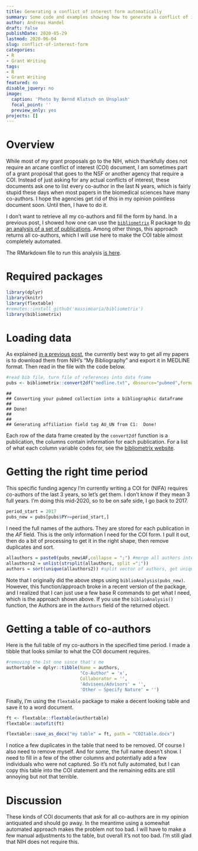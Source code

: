 ```yaml
---
title: Generating a conflict of interest form automatically
summary: Some code and examples showing how to generate a conflict of interest statement required by some funding agencies in an almost completely automated manner. 
author: Andreas Handel
draft: false
publishDate: 2020-05-29
lastmod: 2020-06-04
slug: conflict-of-interest-form
categories: 
- R 
- Grant Writing
tags: 
- R 
- Grant Writing
featured: no
disable_jquery: no
image:
  caption: 'Photo by Bernd Klutsch on Unsplash'
  focal_point: ''
  preview_only: yes
projects: []
---
```


<link href="{{< blogdown/postref >}}index_files/tabwid/tabwid.css" rel="stylesheet" />

# Overview

While most of my grant proposals go to the NIH, which thankfully does not require an arcane conflict of interest (COI) document, I am sometimes part of a grant proposal that goes to the NSF or another agency that require a COI. Instead of just asking for any actual conflicts of interest, these documents ask one to list every co-author in the last N years, which is fairly stupid these days when most papers in the biomedical sciences have many co-authors. I hope the agencies get rid of this in my opinion pointless document soon. Until then, I have to do it.

I don’t want to retrieve all my co-authors and fill the form by hand. In a previous post, I showed how one can use the [`bibliometrix`](https://www.bibliometrix.org/) R package to [do an analysis of a set of publications](/posts/publications-analysis-2/). Among other things, this approach returns all co-authors, which I will use here to make the COI table almost completely automated.

The RMarkdown file to run this analysis [is here](/post/2020-05-29-automate-conflict-of-interest-form/index.Rmarkdown).

# Required packages

``` r
library(dplyr)
library(knitr)
library(flextable)
#remotes::install_github('massimoaria/bibliometrix')
library(bibliometrix)
```

# Loading data

As explained [in a previous post](/posts/publications-analysis-2/), the currently best way to get all my papers is to download them from NIH’s “My Bibliography” and export it in MEDLINE format. Then read in the file with the code below.

``` r
#read bib file, turn file of references into data frame
pubs <- bibliometrix::convert2df("medline.txt", dbsource="pubmed",format="pubmed") 
```

    ## 
    ## Converting your pubmed collection into a bibliographic dataframe
    ## 
    ## Done!
    ## 
    ## 
    ## Generating affiliation field tag AU_UN from C1:  Done!

Each row of the data frame created by the `convert2df` function is a publication, the columns contain information for each publication.
For a list of what each column variable codes for, see the [bibliometrix website](https://www.bibliometrix.org/).

# Getting the right time period

This specific funding agency I’m currently writing a COI for (NIFA) requires co-authors of the last 3 years, so let’s get them. I don’t know if they mean 3 full years. I’m doing this mid-2020, so to be on safe side, I go back to 2017.

``` r
period_start = 2017
pubs_new = pubs[pubs$PY>=period_start,]
```

I need the full names of the authors. They are stored for each publication in the *AF* field. This is the only information I need for the COI form. I pull it out, then do a bit of processing to get it in the right shape, then remove duplicates and sort.

``` r
allauthors = paste0(pubs_new$AF,collapse = ";") #merge all authors into one vector
allauthors2 = unlist(strsplit(allauthors, split =";"))
authors = sort(unique(allauthors2)) #split vector of authors, get unique authors
```

Note that I originally did the above steps using `biblioAnalysis(pubs_new)`. However, this function/approach broke in a recent version of the package, and I realized that I can just use a few base R commands to get what I need, which is the approach shown above. If you use the `biblioAnalysis()` function, the Authors are in the `Authors` field of the returned object.

# Getting a table of co-authors

Here is the full table of my co-authors in the specified time period.
I made a tibble that looks similar to what the COI document requires.

``` r
#removing the 1st one since that's me
authortable = dplyr::tibble(Name = authors, 
                            "Co-Author" = 'x', 
                            Collaborator = '', 
                            'Advisees/Advisors' = '', 
                            'Other – Specify Nature' = '')
```

Finally, I’m using the `flextable` package to make a decent looking table and save it to a word document.

``` r
ft <- flextable::flextable(authortable)
flextable::autofit(ft)
```

<template id="7b063f94-620a-4193-96bb-aef352eb8929"><style>
.tabwid table{
  border-collapse:collapse;
  line-height:1;
  margin-left:auto;
  margin-right:auto;
  border-width: 0;
  display: table;
  margin-top: 1.275em;
  margin-bottom: 1.275em;
  border-spacing: 0;
  border-color: transparent;
}
.tabwid_left table{
  margin-left:0;
}
.tabwid_right table{
  margin-right:0;
}
.tabwid td {
    padding: 0;
}
.tabwid a {
  text-decoration: none;
}
.tabwid thead {
    background-color: transparent;
}
.tabwid tfoot {
    background-color: transparent;
}
.tabwid table tr {
background-color: transparent;
}
</style><div class="tabwid"><style>.cl-69f595b0{border-collapse:collapse;}.cl-69ea52b8{font-family:'Arial';font-size:11pt;font-weight:normal;font-style:normal;text-decoration:none;color:rgba(0, 0, 0, 1.00);background-color:transparent;}.cl-69ea79b4{margin:0;text-align:left;border-bottom: 0 solid rgba(0, 0, 0, 1.00);border-top: 0 solid rgba(0, 0, 0, 1.00);border-left: 0 solid rgba(0, 0, 0, 1.00);border-right: 0 solid rgba(0, 0, 0, 1.00);padding-bottom:5pt;padding-top:5pt;padding-left:5pt;padding-right:5pt;line-height: 1;background-color:transparent;}.cl-69eb3c6e{width:169pt;background-color:transparent;vertical-align: middle;border-bottom: 0 solid rgba(0, 0, 0, 1.00);border-top: 0 solid rgba(0, 0, 0, 1.00);border-left: 0 solid rgba(0, 0, 0, 1.00);border-right: 0 solid rgba(0, 0, 0, 1.00);margin-bottom:0;margin-top:0;margin-left:0;margin-right:0;}.cl-69eb3c6f{width:110.4pt;background-color:transparent;vertical-align: middle;border-bottom: 0 solid rgba(0, 0, 0, 1.00);border-top: 0 solid rgba(0, 0, 0, 1.00);border-left: 0 solid rgba(0, 0, 0, 1.00);border-right: 0 solid rgba(0, 0, 0, 1.00);margin-bottom:0;margin-top:0;margin-left:0;margin-right:0;}.cl-69eb3c70{width:80.5pt;background-color:transparent;vertical-align: middle;border-bottom: 0 solid rgba(0, 0, 0, 1.00);border-top: 0 solid rgba(0, 0, 0, 1.00);border-left: 0 solid rgba(0, 0, 0, 1.00);border-right: 0 solid rgba(0, 0, 0, 1.00);margin-bottom:0;margin-top:0;margin-left:0;margin-right:0;}.cl-69eb3c71{width:70.7pt;background-color:transparent;vertical-align: middle;border-bottom: 0 solid rgba(0, 0, 0, 1.00);border-top: 0 solid rgba(0, 0, 0, 1.00);border-left: 0 solid rgba(0, 0, 0, 1.00);border-right: 0 solid rgba(0, 0, 0, 1.00);margin-bottom:0;margin-top:0;margin-left:0;margin-right:0;}.cl-69eb3c72{width:132.4pt;background-color:transparent;vertical-align: middle;border-bottom: 0 solid rgba(0, 0, 0, 1.00);border-top: 0 solid rgba(0, 0, 0, 1.00);border-left: 0 solid rgba(0, 0, 0, 1.00);border-right: 0 solid rgba(0, 0, 0, 1.00);margin-bottom:0;margin-top:0;margin-left:0;margin-right:0;}.cl-69eb3c73{width:110.4pt;background-color:transparent;vertical-align: middle;border-bottom: 0 solid rgba(0, 0, 0, 1.00);border-top: 0 solid rgba(0, 0, 0, 1.00);border-left: 0 solid rgba(0, 0, 0, 1.00);border-right: 0 solid rgba(0, 0, 0, 1.00);margin-bottom:0;margin-top:0;margin-left:0;margin-right:0;}.cl-69eb3c74{width:132.4pt;background-color:transparent;vertical-align: middle;border-bottom: 0 solid rgba(0, 0, 0, 1.00);border-top: 0 solid rgba(0, 0, 0, 1.00);border-left: 0 solid rgba(0, 0, 0, 1.00);border-right: 0 solid rgba(0, 0, 0, 1.00);margin-bottom:0;margin-top:0;margin-left:0;margin-right:0;}.cl-69eb3c75{width:80.5pt;background-color:transparent;vertical-align: middle;border-bottom: 0 solid rgba(0, 0, 0, 1.00);border-top: 0 solid rgba(0, 0, 0, 1.00);border-left: 0 solid rgba(0, 0, 0, 1.00);border-right: 0 solid rgba(0, 0, 0, 1.00);margin-bottom:0;margin-top:0;margin-left:0;margin-right:0;}.cl-69eb3c76{width:169pt;background-color:transparent;vertical-align: middle;border-bottom: 0 solid rgba(0, 0, 0, 1.00);border-top: 0 solid rgba(0, 0, 0, 1.00);border-left: 0 solid rgba(0, 0, 0, 1.00);border-right: 0 solid rgba(0, 0, 0, 1.00);margin-bottom:0;margin-top:0;margin-left:0;margin-right:0;}.cl-69eb3c77{width:70.7pt;background-color:transparent;vertical-align: middle;border-bottom: 0 solid rgba(0, 0, 0, 1.00);border-top: 0 solid rgba(0, 0, 0, 1.00);border-left: 0 solid rgba(0, 0, 0, 1.00);border-right: 0 solid rgba(0, 0, 0, 1.00);margin-bottom:0;margin-top:0;margin-left:0;margin-right:0;}.cl-69eb3c78{width:110.4pt;background-color:transparent;vertical-align: middle;border-bottom: 0 solid rgba(0, 0, 0, 1.00);border-top: 0 solid rgba(0, 0, 0, 1.00);border-left: 0 solid rgba(0, 0, 0, 1.00);border-right: 0 solid rgba(0, 0, 0, 1.00);margin-bottom:0;margin-top:0;margin-left:0;margin-right:0;}.cl-69eb637e{width:169pt;background-color:transparent;vertical-align: middle;border-bottom: 0 solid rgba(0, 0, 0, 1.00);border-top: 0 solid rgba(0, 0, 0, 1.00);border-left: 0 solid rgba(0, 0, 0, 1.00);border-right: 0 solid rgba(0, 0, 0, 1.00);margin-bottom:0;margin-top:0;margin-left:0;margin-right:0;}.cl-69eb637f{width:80.5pt;background-color:transparent;vertical-align: middle;border-bottom: 0 solid rgba(0, 0, 0, 1.00);border-top: 0 solid rgba(0, 0, 0, 1.00);border-left: 0 solid rgba(0, 0, 0, 1.00);border-right: 0 solid rgba(0, 0, 0, 1.00);margin-bottom:0;margin-top:0;margin-left:0;margin-right:0;}.cl-69eb6380{width:70.7pt;background-color:transparent;vertical-align: middle;border-bottom: 0 solid rgba(0, 0, 0, 1.00);border-top: 0 solid rgba(0, 0, 0, 1.00);border-left: 0 solid rgba(0, 0, 0, 1.00);border-right: 0 solid rgba(0, 0, 0, 1.00);margin-bottom:0;margin-top:0;margin-left:0;margin-right:0;}.cl-69eb6381{width:132.4pt;background-color:transparent;vertical-align: middle;border-bottom: 0 solid rgba(0, 0, 0, 1.00);border-top: 0 solid rgba(0, 0, 0, 1.00);border-left: 0 solid rgba(0, 0, 0, 1.00);border-right: 0 solid rgba(0, 0, 0, 1.00);margin-bottom:0;margin-top:0;margin-left:0;margin-right:0;}.cl-69eb6382{width:110.4pt;background-color:transparent;vertical-align: middle;border-bottom: 2pt solid rgba(102, 102, 102, 1.00);border-top: 0 solid rgba(0, 0, 0, 1.00);border-left: 0 solid rgba(0, 0, 0, 1.00);border-right: 0 solid rgba(0, 0, 0, 1.00);margin-bottom:0;margin-top:0;margin-left:0;margin-right:0;}.cl-69eb6383{width:132.4pt;background-color:transparent;vertical-align: middle;border-bottom: 2pt solid rgba(102, 102, 102, 1.00);border-top: 0 solid rgba(0, 0, 0, 1.00);border-left: 0 solid rgba(0, 0, 0, 1.00);border-right: 0 solid rgba(0, 0, 0, 1.00);margin-bottom:0;margin-top:0;margin-left:0;margin-right:0;}.cl-69eb6384{width:80.5pt;background-color:transparent;vertical-align: middle;border-bottom: 2pt solid rgba(102, 102, 102, 1.00);border-top: 0 solid rgba(0, 0, 0, 1.00);border-left: 0 solid rgba(0, 0, 0, 1.00);border-right: 0 solid rgba(0, 0, 0, 1.00);margin-bottom:0;margin-top:0;margin-left:0;margin-right:0;}.cl-69eb6385{width:70.7pt;background-color:transparent;vertical-align: middle;border-bottom: 2pt solid rgba(102, 102, 102, 1.00);border-top: 0 solid rgba(0, 0, 0, 1.00);border-left: 0 solid rgba(0, 0, 0, 1.00);border-right: 0 solid rgba(0, 0, 0, 1.00);margin-bottom:0;margin-top:0;margin-left:0;margin-right:0;}.cl-69eb6386{width:169pt;background-color:transparent;vertical-align: middle;border-bottom: 2pt solid rgba(102, 102, 102, 1.00);border-top: 0 solid rgba(0, 0, 0, 1.00);border-left: 0 solid rgba(0, 0, 0, 1.00);border-right: 0 solid rgba(0, 0, 0, 1.00);margin-bottom:0;margin-top:0;margin-left:0;margin-right:0;}.cl-69eb6387{width:70.7pt;background-color:transparent;vertical-align: middle;border-bottom: 2pt solid rgba(102, 102, 102, 1.00);border-top: 2pt solid rgba(102, 102, 102, 1.00);border-left: 0 solid rgba(0, 0, 0, 1.00);border-right: 0 solid rgba(0, 0, 0, 1.00);margin-bottom:0;margin-top:0;margin-left:0;margin-right:0;}.cl-69eb6388{width:80.5pt;background-color:transparent;vertical-align: middle;border-bottom: 2pt solid rgba(102, 102, 102, 1.00);border-top: 2pt solid rgba(102, 102, 102, 1.00);border-left: 0 solid rgba(0, 0, 0, 1.00);border-right: 0 solid rgba(0, 0, 0, 1.00);margin-bottom:0;margin-top:0;margin-left:0;margin-right:0;}.cl-69eb8a66{width:110.4pt;background-color:transparent;vertical-align: middle;border-bottom: 2pt solid rgba(102, 102, 102, 1.00);border-top: 2pt solid rgba(102, 102, 102, 1.00);border-left: 0 solid rgba(0, 0, 0, 1.00);border-right: 0 solid rgba(0, 0, 0, 1.00);margin-bottom:0;margin-top:0;margin-left:0;margin-right:0;}.cl-69eb8a67{width:132.4pt;background-color:transparent;vertical-align: middle;border-bottom: 2pt solid rgba(102, 102, 102, 1.00);border-top: 2pt solid rgba(102, 102, 102, 1.00);border-left: 0 solid rgba(0, 0, 0, 1.00);border-right: 0 solid rgba(0, 0, 0, 1.00);margin-bottom:0;margin-top:0;margin-left:0;margin-right:0;}.cl-69eb8a68{width:169pt;background-color:transparent;vertical-align: middle;border-bottom: 2pt solid rgba(102, 102, 102, 1.00);border-top: 2pt solid rgba(102, 102, 102, 1.00);border-left: 0 solid rgba(0, 0, 0, 1.00);border-right: 0 solid rgba(0, 0, 0, 1.00);margin-bottom:0;margin-top:0;margin-left:0;margin-right:0;}</style><table class='cl-69f595b0'>
<thead><tr style="overflow-wrap:break-word;"><td class="cl-69eb8a68"><p class="cl-69ea79b4"><span class="cl-69ea52b8">Name</span></p></td><td class="cl-69eb6387"><p class="cl-69ea79b4"><span class="cl-69ea52b8">Co-Author</span></p></td><td class="cl-69eb6388"><p class="cl-69ea79b4"><span class="cl-69ea52b8">Collaborator</span></p></td><td class="cl-69eb8a66"><p class="cl-69ea79b4"><span class="cl-69ea52b8">Advisees/Advisors</span></p></td><td class="cl-69eb8a67"><p class="cl-69ea79b4"><span class="cl-69ea52b8">Other – Specify Nature</span></p></td></tr></thead><tbody><tr style="overflow-wrap:break-word;"><td class="cl-69eb3c6e"><p class="cl-69ea79b4"><span class="cl-69ea52b8">AHMED, HASAN</span></p></td><td class="cl-69eb3c71"><p class="cl-69ea79b4"><span class="cl-69ea52b8">x</span></p></td><td class="cl-69eb3c70"><p class="cl-69ea79b4"><span class="cl-69ea52b8"></span></p></td><td class="cl-69eb3c6f"><p class="cl-69ea79b4"><span class="cl-69ea52b8"></span></p></td><td class="cl-69eb3c72"><p class="cl-69ea79b4"><span class="cl-69ea52b8"></span></p></td></tr><tr style="overflow-wrap:break-word;"><td class="cl-69eb637e"><p class="cl-69ea79b4"><span class="cl-69ea52b8">ALIKHAN, MALIHA A</span></p></td><td class="cl-69eb6380"><p class="cl-69ea79b4"><span class="cl-69ea52b8">x</span></p></td><td class="cl-69eb637f"><p class="cl-69ea79b4"><span class="cl-69ea52b8"></span></p></td><td class="cl-69eb3c78"><p class="cl-69ea79b4"><span class="cl-69ea52b8"></span></p></td><td class="cl-69eb6381"><p class="cl-69ea79b4"><span class="cl-69ea52b8"></span></p></td></tr><tr style="overflow-wrap:break-word;"><td class="cl-69eb637e"><p class="cl-69ea79b4"><span class="cl-69ea52b8">AMANNA, IAN J</span></p></td><td class="cl-69eb6380"><p class="cl-69ea79b4"><span class="cl-69ea52b8">x</span></p></td><td class="cl-69eb637f"><p class="cl-69ea79b4"><span class="cl-69ea52b8"></span></p></td><td class="cl-69eb3c78"><p class="cl-69ea79b4"><span class="cl-69ea52b8"></span></p></td><td class="cl-69eb6381"><p class="cl-69ea79b4"><span class="cl-69ea52b8"></span></p></td></tr><tr style="overflow-wrap:break-word;"><td class="cl-69eb3c6e"><p class="cl-69ea79b4"><span class="cl-69ea52b8">ANTIA, ALICE</span></p></td><td class="cl-69eb3c71"><p class="cl-69ea79b4"><span class="cl-69ea52b8">x</span></p></td><td class="cl-69eb3c70"><p class="cl-69ea79b4"><span class="cl-69ea52b8"></span></p></td><td class="cl-69eb3c6f"><p class="cl-69ea79b4"><span class="cl-69ea52b8"></span></p></td><td class="cl-69eb3c72"><p class="cl-69ea79b4"><span class="cl-69ea52b8"></span></p></td></tr><tr style="overflow-wrap:break-word;"><td class="cl-69eb3c76"><p class="cl-69ea79b4"><span class="cl-69ea52b8">ANTIA, RUSTOM</span></p></td><td class="cl-69eb3c77"><p class="cl-69ea79b4"><span class="cl-69ea52b8">x</span></p></td><td class="cl-69eb3c75"><p class="cl-69ea79b4"><span class="cl-69ea52b8"></span></p></td><td class="cl-69eb3c73"><p class="cl-69ea79b4"><span class="cl-69ea52b8"></span></p></td><td class="cl-69eb3c74"><p class="cl-69ea79b4"><span class="cl-69ea52b8"></span></p></td></tr><tr style="overflow-wrap:break-word;"><td class="cl-69eb3c76"><p class="cl-69ea79b4"><span class="cl-69ea52b8">BOOM, W HENRY</span></p></td><td class="cl-69eb3c77"><p class="cl-69ea79b4"><span class="cl-69ea52b8">x</span></p></td><td class="cl-69eb3c75"><p class="cl-69ea79b4"><span class="cl-69ea52b8"></span></p></td><td class="cl-69eb3c73"><p class="cl-69ea79b4"><span class="cl-69ea52b8"></span></p></td><td class="cl-69eb3c74"><p class="cl-69ea79b4"><span class="cl-69ea52b8"></span></p></td></tr><tr style="overflow-wrap:break-word;"><td class="cl-69eb3c6e"><p class="cl-69ea79b4"><span class="cl-69ea52b8">BULUSHEVA, IRINA</span></p></td><td class="cl-69eb3c71"><p class="cl-69ea79b4"><span class="cl-69ea52b8">x</span></p></td><td class="cl-69eb3c70"><p class="cl-69ea79b4"><span class="cl-69ea52b8"></span></p></td><td class="cl-69eb3c6f"><p class="cl-69ea79b4"><span class="cl-69ea52b8"></span></p></td><td class="cl-69eb3c72"><p class="cl-69ea79b4"><span class="cl-69ea52b8"></span></p></td></tr><tr style="overflow-wrap:break-word;"><td class="cl-69eb3c76"><p class="cl-69ea79b4"><span class="cl-69ea52b8">CARLSON, NICHOLE E</span></p></td><td class="cl-69eb3c77"><p class="cl-69ea79b4"><span class="cl-69ea52b8">x</span></p></td><td class="cl-69eb3c75"><p class="cl-69ea79b4"><span class="cl-69ea52b8"></span></p></td><td class="cl-69eb3c73"><p class="cl-69ea79b4"><span class="cl-69ea52b8"></span></p></td><td class="cl-69eb3c74"><p class="cl-69ea79b4"><span class="cl-69ea52b8"></span></p></td></tr><tr style="overflow-wrap:break-word;"><td class="cl-69eb3c76"><p class="cl-69ea79b4"><span class="cl-69ea52b8">CASTELLANOS, M E</span></p></td><td class="cl-69eb3c77"><p class="cl-69ea79b4"><span class="cl-69ea52b8">x</span></p></td><td class="cl-69eb3c75"><p class="cl-69ea79b4"><span class="cl-69ea52b8"></span></p></td><td class="cl-69eb3c73"><p class="cl-69ea79b4"><span class="cl-69ea52b8"></span></p></td><td class="cl-69eb3c74"><p class="cl-69ea79b4"><span class="cl-69ea52b8"></span></p></td></tr><tr style="overflow-wrap:break-word;"><td class="cl-69eb3c76"><p class="cl-69ea79b4"><span class="cl-69ea52b8">CASTELLANOS, MARIA</span></p></td><td class="cl-69eb3c77"><p class="cl-69ea79b4"><span class="cl-69ea52b8">x</span></p></td><td class="cl-69eb3c75"><p class="cl-69ea79b4"><span class="cl-69ea52b8"></span></p></td><td class="cl-69eb3c73"><p class="cl-69ea79b4"><span class="cl-69ea52b8"></span></p></td><td class="cl-69eb3c74"><p class="cl-69ea79b4"><span class="cl-69ea52b8"></span></p></td></tr><tr style="overflow-wrap:break-word;"><td class="cl-69eb3c6e"><p class="cl-69ea79b4"><span class="cl-69ea52b8">CHAKRABURTY, SRIJITA</span></p></td><td class="cl-69eb3c71"><p class="cl-69ea79b4"><span class="cl-69ea52b8">x</span></p></td><td class="cl-69eb3c70"><p class="cl-69ea79b4"><span class="cl-69ea52b8"></span></p></td><td class="cl-69eb3c6f"><p class="cl-69ea79b4"><span class="cl-69ea52b8"></span></p></td><td class="cl-69eb3c72"><p class="cl-69ea79b4"><span class="cl-69ea52b8"></span></p></td></tr><tr style="overflow-wrap:break-word;"><td class="cl-69eb3c6e"><p class="cl-69ea79b4"><span class="cl-69ea52b8">CHEN, ENFU</span></p></td><td class="cl-69eb3c71"><p class="cl-69ea79b4"><span class="cl-69ea52b8">x</span></p></td><td class="cl-69eb3c70"><p class="cl-69ea79b4"><span class="cl-69ea52b8"></span></p></td><td class="cl-69eb3c6f"><p class="cl-69ea79b4"><span class="cl-69ea52b8"></span></p></td><td class="cl-69eb3c72"><p class="cl-69ea79b4"><span class="cl-69ea52b8"></span></p></td></tr><tr style="overflow-wrap:break-word;"><td class="cl-69eb3c6e"><p class="cl-69ea79b4"><span class="cl-69ea52b8">CHENG, WEI</span></p></td><td class="cl-69eb3c71"><p class="cl-69ea79b4"><span class="cl-69ea52b8">x</span></p></td><td class="cl-69eb3c70"><p class="cl-69ea79b4"><span class="cl-69ea52b8"></span></p></td><td class="cl-69eb3c6f"><p class="cl-69ea79b4"><span class="cl-69ea52b8"></span></p></td><td class="cl-69eb3c72"><p class="cl-69ea79b4"><span class="cl-69ea52b8"></span></p></td></tr><tr style="overflow-wrap:break-word;"><td class="cl-69eb3c76"><p class="cl-69ea79b4"><span class="cl-69ea52b8">COATES, P TOBY</span></p></td><td class="cl-69eb3c77"><p class="cl-69ea79b4"><span class="cl-69ea52b8">x</span></p></td><td class="cl-69eb3c75"><p class="cl-69ea79b4"><span class="cl-69ea52b8"></span></p></td><td class="cl-69eb3c73"><p class="cl-69ea79b4"><span class="cl-69ea52b8"></span></p></td><td class="cl-69eb3c74"><p class="cl-69ea79b4"><span class="cl-69ea52b8"></span></p></td></tr><tr style="overflow-wrap:break-word;"><td class="cl-69eb3c76"><p class="cl-69ea79b4"><span class="cl-69ea52b8">CROFT, NATHAN P</span></p></td><td class="cl-69eb3c77"><p class="cl-69ea79b4"><span class="cl-69ea52b8">x</span></p></td><td class="cl-69eb3c75"><p class="cl-69ea79b4"><span class="cl-69ea52b8"></span></p></td><td class="cl-69eb3c73"><p class="cl-69ea79b4"><span class="cl-69ea52b8"></span></p></td><td class="cl-69eb3c74"><p class="cl-69ea79b4"><span class="cl-69ea52b8"></span></p></td></tr><tr style="overflow-wrap:break-word;"><td class="cl-69eb637e"><p class="cl-69ea79b4"><span class="cl-69ea52b8">DALE, ARIELLA PERRY</span></p></td><td class="cl-69eb6380"><p class="cl-69ea79b4"><span class="cl-69ea52b8">x</span></p></td><td class="cl-69eb637f"><p class="cl-69ea79b4"><span class="cl-69ea52b8"></span></p></td><td class="cl-69eb3c78"><p class="cl-69ea79b4"><span class="cl-69ea52b8"></span></p></td><td class="cl-69eb6381"><p class="cl-69ea79b4"><span class="cl-69ea52b8"></span></p></td></tr><tr style="overflow-wrap:break-word;"><td class="cl-69eb3c76"><p class="cl-69ea79b4"><span class="cl-69ea52b8">DENHOLM, J T</span></p></td><td class="cl-69eb3c77"><p class="cl-69ea79b4"><span class="cl-69ea52b8">x</span></p></td><td class="cl-69eb3c75"><p class="cl-69ea79b4"><span class="cl-69ea52b8"></span></p></td><td class="cl-69eb3c73"><p class="cl-69ea79b4"><span class="cl-69ea52b8"></span></p></td><td class="cl-69eb3c74"><p class="cl-69ea79b4"><span class="cl-69ea52b8"></span></p></td></tr><tr style="overflow-wrap:break-word;"><td class="cl-69eb3c76"><p class="cl-69ea79b4"><span class="cl-69ea52b8">DOBBIN, KEVIN</span></p></td><td class="cl-69eb3c77"><p class="cl-69ea79b4"><span class="cl-69ea52b8">x</span></p></td><td class="cl-69eb3c75"><p class="cl-69ea79b4"><span class="cl-69ea52b8"></span></p></td><td class="cl-69eb3c73"><p class="cl-69ea79b4"><span class="cl-69ea52b8"></span></p></td><td class="cl-69eb3c74"><p class="cl-69ea79b4"><span class="cl-69ea52b8"></span></p></td></tr><tr style="overflow-wrap:break-word;"><td class="cl-69eb637e"><p class="cl-69ea79b4"><span class="cl-69ea52b8">DUDEK, NADINE L</span></p></td><td class="cl-69eb6380"><p class="cl-69ea79b4"><span class="cl-69ea52b8">x</span></p></td><td class="cl-69eb637f"><p class="cl-69ea79b4"><span class="cl-69ea52b8"></span></p></td><td class="cl-69eb3c78"><p class="cl-69ea79b4"><span class="cl-69ea52b8"></span></p></td><td class="cl-69eb6381"><p class="cl-69ea79b4"><span class="cl-69ea52b8"></span></p></td></tr><tr style="overflow-wrap:break-word;"><td class="cl-69eb637e"><p class="cl-69ea79b4"><span class="cl-69ea52b8">EBELL, MARK</span></p></td><td class="cl-69eb6380"><p class="cl-69ea79b4"><span class="cl-69ea52b8">x</span></p></td><td class="cl-69eb637f"><p class="cl-69ea79b4"><span class="cl-69ea52b8"></span></p></td><td class="cl-69eb3c78"><p class="cl-69ea79b4"><span class="cl-69ea52b8"></span></p></td><td class="cl-69eb6381"><p class="cl-69ea79b4"><span class="cl-69ea52b8"></span></p></td></tr><tr style="overflow-wrap:break-word;"><td class="cl-69eb637e"><p class="cl-69ea79b4"><span class="cl-69ea52b8">EBELL, MARK H</span></p></td><td class="cl-69eb6380"><p class="cl-69ea79b4"><span class="cl-69ea52b8">x</span></p></td><td class="cl-69eb637f"><p class="cl-69ea79b4"><span class="cl-69ea52b8"></span></p></td><td class="cl-69eb3c78"><p class="cl-69ea79b4"><span class="cl-69ea52b8"></span></p></td><td class="cl-69eb6381"><p class="cl-69ea79b4"><span class="cl-69ea52b8"></span></p></td></tr><tr style="overflow-wrap:break-word;"><td class="cl-69eb3c6e"><p class="cl-69ea79b4"><span class="cl-69ea52b8">EGGENHUIZEN, PETER J</span></p></td><td class="cl-69eb3c71"><p class="cl-69ea79b4"><span class="cl-69ea52b8">x</span></p></td><td class="cl-69eb3c70"><p class="cl-69ea79b4"><span class="cl-69ea52b8"></span></p></td><td class="cl-69eb3c6f"><p class="cl-69ea79b4"><span class="cl-69ea52b8"></span></p></td><td class="cl-69eb3c72"><p class="cl-69ea79b4"><span class="cl-69ea52b8"></span></p></td></tr><tr style="overflow-wrap:break-word;"><td class="cl-69eb3c76"><p class="cl-69ea79b4"><span class="cl-69ea52b8">FOREHAND, RONALD</span></p></td><td class="cl-69eb3c77"><p class="cl-69ea79b4"><span class="cl-69ea52b8">x</span></p></td><td class="cl-69eb3c75"><p class="cl-69ea79b4"><span class="cl-69ea52b8"></span></p></td><td class="cl-69eb3c73"><p class="cl-69ea79b4"><span class="cl-69ea52b8"></span></p></td><td class="cl-69eb3c74"><p class="cl-69ea79b4"><span class="cl-69ea52b8"></span></p></td></tr><tr style="overflow-wrap:break-word;"><td class="cl-69eb3c6e"><p class="cl-69ea79b4"><span class="cl-69ea52b8">FUGGER, LARS</span></p></td><td class="cl-69eb3c71"><p class="cl-69ea79b4"><span class="cl-69ea52b8">x</span></p></td><td class="cl-69eb3c70"><p class="cl-69ea79b4"><span class="cl-69ea52b8"></span></p></td><td class="cl-69eb3c6f"><p class="cl-69ea79b4"><span class="cl-69ea52b8"></span></p></td><td class="cl-69eb3c72"><p class="cl-69ea79b4"><span class="cl-69ea52b8"></span></p></td></tr><tr style="overflow-wrap:break-word;"><td class="cl-69eb3c76"><p class="cl-69ea79b4"><span class="cl-69ea52b8">GAN, POH Y</span></p></td><td class="cl-69eb3c77"><p class="cl-69ea79b4"><span class="cl-69ea52b8">x</span></p></td><td class="cl-69eb3c75"><p class="cl-69ea79b4"><span class="cl-69ea52b8"></span></p></td><td class="cl-69eb3c73"><p class="cl-69ea79b4"><span class="cl-69ea52b8"></span></p></td><td class="cl-69eb3c74"><p class="cl-69ea79b4"><span class="cl-69ea52b8"></span></p></td></tr><tr style="overflow-wrap:break-word;"><td class="cl-69eb3c76"><p class="cl-69ea79b4"><span class="cl-69ea52b8">GARCIA-SASTRE, ADOLFO</span></p></td><td class="cl-69eb3c77"><p class="cl-69ea79b4"><span class="cl-69ea52b8">x</span></p></td><td class="cl-69eb3c75"><p class="cl-69ea79b4"><span class="cl-69ea52b8"></span></p></td><td class="cl-69eb3c73"><p class="cl-69ea79b4"><span class="cl-69ea52b8"></span></p></td><td class="cl-69eb3c74"><p class="cl-69ea79b4"><span class="cl-69ea52b8"></span></p></td></tr><tr style="overflow-wrap:break-word;"><td class="cl-69eb3c76"><p class="cl-69ea79b4"><span class="cl-69ea52b8">GREGERSEN, JON W</span></p></td><td class="cl-69eb3c77"><p class="cl-69ea79b4"><span class="cl-69ea52b8">x</span></p></td><td class="cl-69eb3c75"><p class="cl-69ea79b4"><span class="cl-69ea52b8"></span></p></td><td class="cl-69eb3c73"><p class="cl-69ea79b4"><span class="cl-69ea52b8"></span></p></td><td class="cl-69eb3c74"><p class="cl-69ea79b4"><span class="cl-69ea52b8"></span></p></td></tr><tr style="overflow-wrap:break-word;"><td class="cl-69eb3c6e"><p class="cl-69ea79b4"><span class="cl-69ea52b8">GUAN, JING</span></p></td><td class="cl-69eb3c71"><p class="cl-69ea79b4"><span class="cl-69ea52b8">x</span></p></td><td class="cl-69eb3c70"><p class="cl-69ea79b4"><span class="cl-69ea52b8"></span></p></td><td class="cl-69eb3c6f"><p class="cl-69ea79b4"><span class="cl-69ea52b8"></span></p></td><td class="cl-69eb3c72"><p class="cl-69ea79b4"><span class="cl-69ea52b8"></span></p></td></tr><tr style="overflow-wrap:break-word;"><td class="cl-69eb3c76"><p class="cl-69ea79b4"><span class="cl-69ea52b8">HALLORAN, M ELIZABETH</span></p></td><td class="cl-69eb3c77"><p class="cl-69ea79b4"><span class="cl-69ea52b8">x</span></p></td><td class="cl-69eb3c75"><p class="cl-69ea79b4"><span class="cl-69ea52b8"></span></p></td><td class="cl-69eb3c73"><p class="cl-69ea79b4"><span class="cl-69ea52b8"></span></p></td><td class="cl-69eb3c74"><p class="cl-69ea79b4"><span class="cl-69ea52b8"></span></p></td></tr><tr style="overflow-wrap:break-word;"><td class="cl-69eb637e"><p class="cl-69ea79b4"><span class="cl-69ea52b8">HANDEL, A</span></p></td><td class="cl-69eb6380"><p class="cl-69ea79b4"><span class="cl-69ea52b8">x</span></p></td><td class="cl-69eb637f"><p class="cl-69ea79b4"><span class="cl-69ea52b8"></span></p></td><td class="cl-69eb3c78"><p class="cl-69ea79b4"><span class="cl-69ea52b8"></span></p></td><td class="cl-69eb6381"><p class="cl-69ea79b4"><span class="cl-69ea52b8"></span></p></td></tr><tr style="overflow-wrap:break-word;"><td class="cl-69eb3c6e"><p class="cl-69ea79b4"><span class="cl-69ea52b8">HANDEL, ANDREAS</span></p></td><td class="cl-69eb3c71"><p class="cl-69ea79b4"><span class="cl-69ea52b8">x</span></p></td><td class="cl-69eb3c70"><p class="cl-69ea79b4"><span class="cl-69ea52b8"></span></p></td><td class="cl-69eb3c6f"><p class="cl-69ea79b4"><span class="cl-69ea52b8"></span></p></td><td class="cl-69eb3c72"><p class="cl-69ea79b4"><span class="cl-69ea52b8"></span></p></td></tr><tr style="overflow-wrap:break-word;"><td class="cl-69eb3c76"><p class="cl-69ea79b4"><span class="cl-69ea52b8">HECKMAN, TIMOTHY G</span></p></td><td class="cl-69eb3c77"><p class="cl-69ea79b4"><span class="cl-69ea52b8">x</span></p></td><td class="cl-69eb3c75"><p class="cl-69ea79b4"><span class="cl-69ea52b8"></span></p></td><td class="cl-69eb3c73"><p class="cl-69ea79b4"><span class="cl-69ea52b8"></span></p></td><td class="cl-69eb3c74"><p class="cl-69ea79b4"><span class="cl-69ea52b8"></span></p></td></tr><tr style="overflow-wrap:break-word;"><td class="cl-69eb3c76"><p class="cl-69ea79b4"><span class="cl-69ea52b8">HOLDSWORTH, STEPHEN R</span></p></td><td class="cl-69eb3c77"><p class="cl-69ea79b4"><span class="cl-69ea52b8">x</span></p></td><td class="cl-69eb3c75"><p class="cl-69ea79b4"><span class="cl-69ea52b8"></span></p></td><td class="cl-69eb3c73"><p class="cl-69ea79b4"><span class="cl-69ea52b8"></span></p></td><td class="cl-69eb3c74"><p class="cl-69ea79b4"><span class="cl-69ea52b8"></span></p></td></tr><tr style="overflow-wrap:break-word;"><td class="cl-69eb3c76"><p class="cl-69ea79b4"><span class="cl-69ea52b8">HOLT, STEPHEN G</span></p></td><td class="cl-69eb3c77"><p class="cl-69ea79b4"><span class="cl-69ea52b8">x</span></p></td><td class="cl-69eb3c75"><p class="cl-69ea79b4"><span class="cl-69ea52b8"></span></p></td><td class="cl-69eb3c73"><p class="cl-69ea79b4"><span class="cl-69ea52b8"></span></p></td><td class="cl-69eb3c74"><p class="cl-69ea79b4"><span class="cl-69ea52b8"></span></p></td></tr><tr style="overflow-wrap:break-word;"><td class="cl-69eb3c76"><p class="cl-69ea79b4"><span class="cl-69ea52b8">HOUBEN, R M G J</span></p></td><td class="cl-69eb3c77"><p class="cl-69ea79b4"><span class="cl-69ea52b8">x</span></p></td><td class="cl-69eb3c75"><p class="cl-69ea79b4"><span class="cl-69ea52b8"></span></p></td><td class="cl-69eb3c73"><p class="cl-69ea79b4"><span class="cl-69ea52b8"></span></p></td><td class="cl-69eb3c74"><p class="cl-69ea79b4"><span class="cl-69ea52b8"></span></p></td></tr><tr style="overflow-wrap:break-word;"><td class="cl-69eb3c76"><p class="cl-69ea79b4"><span class="cl-69ea52b8">HUANG, HAODI</span></p></td><td class="cl-69eb3c77"><p class="cl-69ea79b4"><span class="cl-69ea52b8">x</span></p></td><td class="cl-69eb3c75"><p class="cl-69ea79b4"><span class="cl-69ea52b8"></span></p></td><td class="cl-69eb3c73"><p class="cl-69ea79b4"><span class="cl-69ea52b8"></span></p></td><td class="cl-69eb3c74"><p class="cl-69ea79b4"><span class="cl-69ea52b8"></span></p></td></tr><tr style="overflow-wrap:break-word;"><td class="cl-69eb3c76"><p class="cl-69ea79b4"><span class="cl-69ea52b8">HUDSON, BILLY G</span></p></td><td class="cl-69eb3c77"><p class="cl-69ea79b4"><span class="cl-69ea52b8">x</span></p></td><td class="cl-69eb3c75"><p class="cl-69ea79b4"><span class="cl-69ea52b8"></span></p></td><td class="cl-69eb3c73"><p class="cl-69ea79b4"><span class="cl-69ea52b8"></span></p></td><td class="cl-69eb3c74"><p class="cl-69ea79b4"><span class="cl-69ea52b8"></span></p></td></tr><tr style="overflow-wrap:break-word;"><td class="cl-69eb3c76"><p class="cl-69ea79b4"><span class="cl-69ea52b8">HUO, XIANG</span></p></td><td class="cl-69eb3c77"><p class="cl-69ea79b4"><span class="cl-69ea52b8">x</span></p></td><td class="cl-69eb3c75"><p class="cl-69ea79b4"><span class="cl-69ea52b8"></span></p></td><td class="cl-69eb3c73"><p class="cl-69ea79b4"><span class="cl-69ea52b8"></span></p></td><td class="cl-69eb3c74"><p class="cl-69ea79b4"><span class="cl-69ea52b8"></span></p></td></tr><tr style="overflow-wrap:break-word;"><td class="cl-69eb3c6e"><p class="cl-69ea79b4"><span class="cl-69ea52b8">HUYNH, MEGAN</span></p></td><td class="cl-69eb3c71"><p class="cl-69ea79b4"><span class="cl-69ea52b8">x</span></p></td><td class="cl-69eb3c70"><p class="cl-69ea79b4"><span class="cl-69ea52b8"></span></p></td><td class="cl-69eb3c6f"><p class="cl-69ea79b4"><span class="cl-69ea52b8"></span></p></td><td class="cl-69eb3c72"><p class="cl-69ea79b4"><span class="cl-69ea52b8"></span></p></td></tr><tr style="overflow-wrap:break-word;"><td class="cl-69eb3c76"><p class="cl-69ea79b4"><span class="cl-69ea52b8">JOLOBA, MOSES L</span></p></td><td class="cl-69eb3c77"><p class="cl-69ea79b4"><span class="cl-69ea52b8">x</span></p></td><td class="cl-69eb3c75"><p class="cl-69ea79b4"><span class="cl-69ea52b8"></span></p></td><td class="cl-69eb3c73"><p class="cl-69ea79b4"><span class="cl-69ea52b8"></span></p></td><td class="cl-69eb3c74"><p class="cl-69ea79b4"><span class="cl-69ea52b8"></span></p></td></tr><tr style="overflow-wrap:break-word;"><td class="cl-69eb637e"><p class="cl-69ea79b4"><span class="cl-69ea52b8">KAKAIRE, R</span></p></td><td class="cl-69eb6380"><p class="cl-69ea79b4"><span class="cl-69ea52b8">x</span></p></td><td class="cl-69eb637f"><p class="cl-69ea79b4"><span class="cl-69ea52b8"></span></p></td><td class="cl-69eb3c78"><p class="cl-69ea79b4"><span class="cl-69ea52b8"></span></p></td><td class="cl-69eb6381"><p class="cl-69ea79b4"><span class="cl-69ea52b8"></span></p></td></tr><tr style="overflow-wrap:break-word;"><td class="cl-69eb3c6e"><p class="cl-69ea79b4"><span class="cl-69ea52b8">KIRIMUNDA, S</span></p></td><td class="cl-69eb3c71"><p class="cl-69ea79b4"><span class="cl-69ea52b8">x</span></p></td><td class="cl-69eb3c70"><p class="cl-69ea79b4"><span class="cl-69ea52b8"></span></p></td><td class="cl-69eb3c6f"><p class="cl-69ea79b4"><span class="cl-69ea52b8"></span></p></td><td class="cl-69eb3c72"><p class="cl-69ea79b4"><span class="cl-69ea52b8"></span></p></td></tr><tr style="overflow-wrap:break-word;"><td class="cl-69eb3c6e"><p class="cl-69ea79b4"><span class="cl-69ea52b8">KITCHING, A RICHARD</span></p></td><td class="cl-69eb3c71"><p class="cl-69ea79b4"><span class="cl-69ea52b8">x</span></p></td><td class="cl-69eb3c70"><p class="cl-69ea79b4"><span class="cl-69ea52b8"></span></p></td><td class="cl-69eb3c6f"><p class="cl-69ea79b4"><span class="cl-69ea52b8"></span></p></td><td class="cl-69eb3c72"><p class="cl-69ea79b4"><span class="cl-69ea52b8"></span></p></td></tr><tr style="overflow-wrap:break-word;"><td class="cl-69eb637e"><p class="cl-69ea79b4"><span class="cl-69ea52b8">KIWANUKA, N</span></p></td><td class="cl-69eb6380"><p class="cl-69ea79b4"><span class="cl-69ea52b8">x</span></p></td><td class="cl-69eb637f"><p class="cl-69ea79b4"><span class="cl-69ea52b8"></span></p></td><td class="cl-69eb3c78"><p class="cl-69ea79b4"><span class="cl-69ea52b8"></span></p></td><td class="cl-69eb6381"><p class="cl-69ea79b4"><span class="cl-69ea52b8"></span></p></td></tr><tr style="overflow-wrap:break-word;"><td class="cl-69eb3c76"><p class="cl-69ea79b4"><span class="cl-69ea52b8">LA GRUTA, NICOLE L</span></p></td><td class="cl-69eb3c77"><p class="cl-69ea79b4"><span class="cl-69ea52b8">x</span></p></td><td class="cl-69eb3c75"><p class="cl-69ea79b4"><span class="cl-69ea52b8"></span></p></td><td class="cl-69eb3c73"><p class="cl-69ea79b4"><span class="cl-69ea52b8"></span></p></td><td class="cl-69eb3c74"><p class="cl-69ea79b4"><span class="cl-69ea52b8"></span></p></td></tr><tr style="overflow-wrap:break-word;"><td class="cl-69eb3c6e"><p class="cl-69ea79b4"><span class="cl-69ea52b8">LI, CHANGWEI</span></p></td><td class="cl-69eb3c71"><p class="cl-69ea79b4"><span class="cl-69ea52b8">x</span></p></td><td class="cl-69eb3c70"><p class="cl-69ea79b4"><span class="cl-69ea52b8"></span></p></td><td class="cl-69eb3c6f"><p class="cl-69ea79b4"><span class="cl-69ea52b8"></span></p></td><td class="cl-69eb3c72"><p class="cl-69ea79b4"><span class="cl-69ea52b8"></span></p></td></tr><tr style="overflow-wrap:break-word;"><td class="cl-69eb3c76"><p class="cl-69ea79b4"><span class="cl-69ea52b8">LI, CHAO</span></p></td><td class="cl-69eb3c77"><p class="cl-69ea79b4"><span class="cl-69ea52b8">x</span></p></td><td class="cl-69eb3c75"><p class="cl-69ea79b4"><span class="cl-69ea52b8"></span></p></td><td class="cl-69eb3c73"><p class="cl-69ea79b4"><span class="cl-69ea52b8"></span></p></td><td class="cl-69eb3c74"><p class="cl-69ea79b4"><span class="cl-69ea52b8"></span></p></td></tr><tr style="overflow-wrap:break-word;"><td class="cl-69eb637e"><p class="cl-69ea79b4"><span class="cl-69ea52b8">LI, YAN</span></p></td><td class="cl-69eb6380"><p class="cl-69ea79b4"><span class="cl-69ea52b8">x</span></p></td><td class="cl-69eb637f"><p class="cl-69ea79b4"><span class="cl-69ea52b8"></span></p></td><td class="cl-69eb3c78"><p class="cl-69ea79b4"><span class="cl-69ea52b8"></span></p></td><td class="cl-69eb6381"><p class="cl-69ea79b4"><span class="cl-69ea52b8"></span></p></td></tr><tr style="overflow-wrap:break-word;"><td class="cl-69eb3c6e"><p class="cl-69ea79b4"><span class="cl-69ea52b8">LING, FENG</span></p></td><td class="cl-69eb3c71"><p class="cl-69ea79b4"><span class="cl-69ea52b8">x</span></p></td><td class="cl-69eb3c70"><p class="cl-69ea79b4"><span class="cl-69ea52b8"></span></p></td><td class="cl-69eb3c6f"><p class="cl-69ea79b4"><span class="cl-69ea52b8"></span></p></td><td class="cl-69eb3c72"><p class="cl-69ea79b4"><span class="cl-69ea52b8"></span></p></td></tr><tr style="overflow-wrap:break-word;"><td class="cl-69eb3c76"><p class="cl-69ea79b4"><span class="cl-69ea52b8">LOH, KHAI L</span></p></td><td class="cl-69eb3c77"><p class="cl-69ea79b4"><span class="cl-69ea52b8">x</span></p></td><td class="cl-69eb3c75"><p class="cl-69ea79b4"><span class="cl-69ea52b8"></span></p></td><td class="cl-69eb3c73"><p class="cl-69ea79b4"><span class="cl-69ea52b8"></span></p></td><td class="cl-69eb3c74"><p class="cl-69ea79b4"><span class="cl-69ea52b8"></span></p></td></tr><tr style="overflow-wrap:break-word;"><td class="cl-69eb3c76"><p class="cl-69ea79b4"><span class="cl-69ea52b8">LONGINI, IRA M</span></p></td><td class="cl-69eb3c77"><p class="cl-69ea79b4"><span class="cl-69ea52b8">x</span></p></td><td class="cl-69eb3c75"><p class="cl-69ea79b4"><span class="cl-69ea52b8"></span></p></td><td class="cl-69eb3c73"><p class="cl-69ea79b4"><span class="cl-69ea52b8"></span></p></td><td class="cl-69eb3c74"><p class="cl-69ea79b4"><span class="cl-69ea52b8"></span></p></td></tr><tr style="overflow-wrap:break-word;"><td class="cl-69eb3c76"><p class="cl-69ea79b4"><span class="cl-69ea52b8">MALONE, LASHAUNDA L</span></p></td><td class="cl-69eb3c77"><p class="cl-69ea79b4"><span class="cl-69ea52b8">x</span></p></td><td class="cl-69eb3c75"><p class="cl-69ea79b4"><span class="cl-69ea52b8"></span></p></td><td class="cl-69eb3c73"><p class="cl-69ea79b4"><span class="cl-69ea52b8"></span></p></td><td class="cl-69eb3c74"><p class="cl-69ea79b4"><span class="cl-69ea52b8"></span></p></td></tr><tr style="overflow-wrap:break-word;"><td class="cl-69eb3c6e"><p class="cl-69ea79b4"><span class="cl-69ea52b8">MANICASSAMY, BALAJI</span></p></td><td class="cl-69eb3c71"><p class="cl-69ea79b4"><span class="cl-69ea52b8">x</span></p></td><td class="cl-69eb3c70"><p class="cl-69ea79b4"><span class="cl-69ea52b8"></span></p></td><td class="cl-69eb3c6f"><p class="cl-69ea79b4"><span class="cl-69ea52b8"></span></p></td><td class="cl-69eb3c72"><p class="cl-69ea79b4"><span class="cl-69ea52b8"></span></p></td></tr><tr style="overflow-wrap:break-word;"><td class="cl-69eb637e"><p class="cl-69ea79b4"><span class="cl-69ea52b8">MARTINEZ, L</span></p></td><td class="cl-69eb6380"><p class="cl-69ea79b4"><span class="cl-69ea52b8">x</span></p></td><td class="cl-69eb637f"><p class="cl-69ea79b4"><span class="cl-69ea52b8"></span></p></td><td class="cl-69eb3c78"><p class="cl-69ea79b4"><span class="cl-69ea52b8"></span></p></td><td class="cl-69eb6381"><p class="cl-69ea79b4"><span class="cl-69ea52b8"></span></p></td></tr><tr style="overflow-wrap:break-word;"><td class="cl-69eb3c76"><p class="cl-69ea79b4"><span class="cl-69ea52b8">MARTINEZ, LEONARDO</span></p></td><td class="cl-69eb3c77"><p class="cl-69ea79b4"><span class="cl-69ea52b8">x</span></p></td><td class="cl-69eb3c75"><p class="cl-69ea79b4"><span class="cl-69ea52b8"></span></p></td><td class="cl-69eb3c73"><p class="cl-69ea79b4"><span class="cl-69ea52b8"></span></p></td><td class="cl-69eb3c74"><p class="cl-69ea79b4"><span class="cl-69ea52b8"></span></p></td></tr><tr style="overflow-wrap:break-word;"><td class="cl-69eb3c6e"><p class="cl-69ea79b4"><span class="cl-69ea52b8">MCBRYDE, E S</span></p></td><td class="cl-69eb3c71"><p class="cl-69ea79b4"><span class="cl-69ea52b8">x</span></p></td><td class="cl-69eb3c70"><p class="cl-69ea79b4"><span class="cl-69ea52b8"></span></p></td><td class="cl-69eb3c6f"><p class="cl-69ea79b4"><span class="cl-69ea52b8"></span></p></td><td class="cl-69eb3c72"><p class="cl-69ea79b4"><span class="cl-69ea52b8"></span></p></td></tr><tr style="overflow-wrap:break-word;"><td class="cl-69eb3c6e"><p class="cl-69ea79b4"><span class="cl-69ea52b8">MCKAY, BRIAN</span></p></td><td class="cl-69eb3c71"><p class="cl-69ea79b4"><span class="cl-69ea52b8">x</span></p></td><td class="cl-69eb3c70"><p class="cl-69ea79b4"><span class="cl-69ea52b8"></span></p></td><td class="cl-69eb3c6f"><p class="cl-69ea79b4"><span class="cl-69ea52b8"></span></p></td><td class="cl-69eb3c72"><p class="cl-69ea79b4"><span class="cl-69ea52b8"></span></p></td></tr><tr style="overflow-wrap:break-word;"><td class="cl-69eb3c76"><p class="cl-69ea79b4"><span class="cl-69ea52b8">MOORE, JAMES R</span></p></td><td class="cl-69eb3c77"><p class="cl-69ea79b4"><span class="cl-69ea52b8">x</span></p></td><td class="cl-69eb3c75"><p class="cl-69ea79b4"><span class="cl-69ea52b8"></span></p></td><td class="cl-69eb3c73"><p class="cl-69ea79b4"><span class="cl-69ea52b8"></span></p></td><td class="cl-69eb3c74"><p class="cl-69ea79b4"><span class="cl-69ea52b8"></span></p></td></tr><tr style="overflow-wrap:break-word;"><td class="cl-69eb637e"><p class="cl-69ea79b4"><span class="cl-69ea52b8">MU, LAN</span></p></td><td class="cl-69eb6380"><p class="cl-69ea79b4"><span class="cl-69ea52b8">x</span></p></td><td class="cl-69eb637f"><p class="cl-69ea79b4"><span class="cl-69ea52b8"></span></p></td><td class="cl-69eb3c78"><p class="cl-69ea79b4"><span class="cl-69ea52b8"></span></p></td><td class="cl-69eb6381"><p class="cl-69ea79b4"><span class="cl-69ea52b8"></span></p></td></tr><tr style="overflow-wrap:break-word;"><td class="cl-69eb3c76"><p class="cl-69ea79b4"><span class="cl-69ea52b8">OOI, JOSHUA D</span></p></td><td class="cl-69eb3c77"><p class="cl-69ea79b4"><span class="cl-69ea52b8">x</span></p></td><td class="cl-69eb3c75"><p class="cl-69ea79b4"><span class="cl-69ea52b8"></span></p></td><td class="cl-69eb3c73"><p class="cl-69ea79b4"><span class="cl-69ea52b8"></span></p></td><td class="cl-69eb3c74"><p class="cl-69ea79b4"><span class="cl-69ea52b8"></span></p></td></tr><tr style="overflow-wrap:break-word;"><td class="cl-69eb3c6e"><p class="cl-69ea79b4"><span class="cl-69ea52b8">PAWELEK, KASIA A</span></p></td><td class="cl-69eb3c71"><p class="cl-69ea79b4"><span class="cl-69ea52b8">x</span></p></td><td class="cl-69eb3c70"><p class="cl-69ea79b4"><span class="cl-69ea52b8"></span></p></td><td class="cl-69eb3c6f"><p class="cl-69ea79b4"><span class="cl-69ea52b8"></span></p></td><td class="cl-69eb3c72"><p class="cl-69ea79b4"><span class="cl-69ea52b8"></span></p></td></tr><tr style="overflow-wrap:break-word;"><td class="cl-69eb3c6e"><p class="cl-69ea79b4"><span class="cl-69ea52b8">PETERSEN, JAN</span></p></td><td class="cl-69eb3c71"><p class="cl-69ea79b4"><span class="cl-69ea52b8">x</span></p></td><td class="cl-69eb3c70"><p class="cl-69ea79b4"><span class="cl-69ea52b8"></span></p></td><td class="cl-69eb3c6f"><p class="cl-69ea79b4"><span class="cl-69ea52b8"></span></p></td><td class="cl-69eb3c72"><p class="cl-69ea79b4"><span class="cl-69ea52b8"></span></p></td></tr><tr style="overflow-wrap:break-word;"><td class="cl-69eb3c76"><p class="cl-69ea79b4"><span class="cl-69ea52b8">POWER, DAVID A</span></p></td><td class="cl-69eb3c77"><p class="cl-69ea79b4"><span class="cl-69ea52b8">x</span></p></td><td class="cl-69eb3c75"><p class="cl-69ea79b4"><span class="cl-69ea52b8"></span></p></td><td class="cl-69eb3c73"><p class="cl-69ea79b4"><span class="cl-69ea52b8"></span></p></td><td class="cl-69eb3c74"><p class="cl-69ea79b4"><span class="cl-69ea52b8"></span></p></td></tr><tr style="overflow-wrap:break-word;"><td class="cl-69eb3c76"><p class="cl-69ea79b4"><span class="cl-69ea52b8">PURCELL, ANTHONY W</span></p></td><td class="cl-69eb3c77"><p class="cl-69ea79b4"><span class="cl-69ea52b8">x</span></p></td><td class="cl-69eb3c75"><p class="cl-69ea79b4"><span class="cl-69ea52b8"></span></p></td><td class="cl-69eb3c73"><p class="cl-69ea79b4"><span class="cl-69ea52b8"></span></p></td><td class="cl-69eb3c74"><p class="cl-69ea79b4"><span class="cl-69ea52b8"></span></p></td></tr><tr style="overflow-wrap:break-word;"><td class="cl-69eb3c76"><p class="cl-69ea79b4"><span class="cl-69ea52b8">QUACH, T</span></p></td><td class="cl-69eb3c77"><p class="cl-69ea79b4"><span class="cl-69ea52b8">x</span></p></td><td class="cl-69eb3c75"><p class="cl-69ea79b4"><span class="cl-69ea52b8"></span></p></td><td class="cl-69eb3c73"><p class="cl-69ea79b4"><span class="cl-69ea52b8"></span></p></td><td class="cl-69eb3c74"><p class="cl-69ea79b4"><span class="cl-69ea52b8"></span></p></td></tr><tr style="overflow-wrap:break-word;"><td class="cl-69eb3c76"><p class="cl-69ea79b4"><span class="cl-69ea52b8">QUINN, FREDERICK D</span></p></td><td class="cl-69eb3c77"><p class="cl-69ea79b4"><span class="cl-69ea52b8">x</span></p></td><td class="cl-69eb3c75"><p class="cl-69ea79b4"><span class="cl-69ea52b8"></span></p></td><td class="cl-69eb3c73"><p class="cl-69ea79b4"><span class="cl-69ea52b8"></span></p></td><td class="cl-69eb3c74"><p class="cl-69ea79b4"><span class="cl-69ea52b8"></span></p></td></tr><tr style="overflow-wrap:break-word;"><td class="cl-69eb3c76"><p class="cl-69ea79b4"><span class="cl-69ea52b8">RAGONNET, R</span></p></td><td class="cl-69eb3c77"><p class="cl-69ea79b4"><span class="cl-69ea52b8">x</span></p></td><td class="cl-69eb3c75"><p class="cl-69ea79b4"><span class="cl-69ea52b8"></span></p></td><td class="cl-69eb3c73"><p class="cl-69ea79b4"><span class="cl-69ea52b8"></span></p></td><td class="cl-69eb3c74"><p class="cl-69ea79b4"><span class="cl-69ea52b8"></span></p></td></tr><tr style="overflow-wrap:break-word;"><td class="cl-69eb3c6e"><p class="cl-69ea79b4"><span class="cl-69ea52b8">RAMARATHINAM, SRI H</span></p></td><td class="cl-69eb3c71"><p class="cl-69ea79b4"><span class="cl-69ea52b8">x</span></p></td><td class="cl-69eb3c70"><p class="cl-69ea79b4"><span class="cl-69ea52b8"></span></p></td><td class="cl-69eb3c6f"><p class="cl-69ea79b4"><span class="cl-69ea52b8"></span></p></td><td class="cl-69eb3c72"><p class="cl-69ea79b4"><span class="cl-69ea52b8"></span></p></td></tr><tr style="overflow-wrap:break-word;"><td class="cl-69eb3c6e"><p class="cl-69ea79b4"><span class="cl-69ea52b8">REID, HUGH H</span></p></td><td class="cl-69eb3c71"><p class="cl-69ea79b4"><span class="cl-69ea52b8">x</span></p></td><td class="cl-69eb3c70"><p class="cl-69ea79b4"><span class="cl-69ea52b8"></span></p></td><td class="cl-69eb3c6f"><p class="cl-69ea79b4"><span class="cl-69ea52b8"></span></p></td><td class="cl-69eb3c72"><p class="cl-69ea79b4"><span class="cl-69ea52b8"></span></p></td></tr><tr style="overflow-wrap:break-word;"><td class="cl-69eb3c76"><p class="cl-69ea79b4"><span class="cl-69ea52b8">ROSSJOHN, JAMIE</span></p></td><td class="cl-69eb3c77"><p class="cl-69ea79b4"><span class="cl-69ea52b8">x</span></p></td><td class="cl-69eb3c75"><p class="cl-69ea79b4"><span class="cl-69ea52b8"></span></p></td><td class="cl-69eb3c73"><p class="cl-69ea79b4"><span class="cl-69ea52b8"></span></p></td><td class="cl-69eb3c74"><p class="cl-69ea79b4"><span class="cl-69ea52b8"></span></p></td></tr><tr style="overflow-wrap:break-word;"><td class="cl-69eb3c76"><p class="cl-69ea79b4"><span class="cl-69ea52b8">SETTE, ALESSANDRO</span></p></td><td class="cl-69eb3c77"><p class="cl-69ea79b4"><span class="cl-69ea52b8">x</span></p></td><td class="cl-69eb3c75"><p class="cl-69ea79b4"><span class="cl-69ea52b8"></span></p></td><td class="cl-69eb3c73"><p class="cl-69ea79b4"><span class="cl-69ea52b8"></span></p></td><td class="cl-69eb3c74"><p class="cl-69ea79b4"><span class="cl-69ea52b8"></span></p></td></tr><tr style="overflow-wrap:break-word;"><td class="cl-69eb3c6e"><p class="cl-69ea79b4"><span class="cl-69ea52b8">SHEN, YE</span></p></td><td class="cl-69eb3c71"><p class="cl-69ea79b4"><span class="cl-69ea52b8">x</span></p></td><td class="cl-69eb3c70"><p class="cl-69ea79b4"><span class="cl-69ea52b8"></span></p></td><td class="cl-69eb3c6f"><p class="cl-69ea79b4"><span class="cl-69ea52b8"></span></p></td><td class="cl-69eb3c72"><p class="cl-69ea79b4"><span class="cl-69ea52b8"></span></p></td></tr><tr style="overflow-wrap:break-word;"><td class="cl-69eb3c76"><p class="cl-69ea79b4"><span class="cl-69ea52b8">SIDNEY, JOHN</span></p></td><td class="cl-69eb3c77"><p class="cl-69ea79b4"><span class="cl-69ea52b8">x</span></p></td><td class="cl-69eb3c75"><p class="cl-69ea79b4"><span class="cl-69ea52b8"></span></p></td><td class="cl-69eb3c73"><p class="cl-69ea79b4"><span class="cl-69ea52b8"></span></p></td><td class="cl-69eb3c74"><p class="cl-69ea79b4"><span class="cl-69ea52b8"></span></p></td></tr><tr style="overflow-wrap:break-word;"><td class="cl-69eb3c6e"><p class="cl-69ea79b4"><span class="cl-69ea52b8">SLIFKA, MARK</span></p></td><td class="cl-69eb3c71"><p class="cl-69ea79b4"><span class="cl-69ea52b8">x</span></p></td><td class="cl-69eb3c70"><p class="cl-69ea79b4"><span class="cl-69ea52b8"></span></p></td><td class="cl-69eb3c6f"><p class="cl-69ea79b4"><span class="cl-69ea52b8"></span></p></td><td class="cl-69eb3c72"><p class="cl-69ea79b4"><span class="cl-69ea52b8"></span></p></td></tr><tr style="overflow-wrap:break-word;"><td class="cl-69eb3c6e"><p class="cl-69ea79b4"><span class="cl-69ea52b8">SNG, XAVIER Y X</span></p></td><td class="cl-69eb3c71"><p class="cl-69ea79b4"><span class="cl-69ea52b8">x</span></p></td><td class="cl-69eb3c70"><p class="cl-69ea79b4"><span class="cl-69ea52b8"></span></p></td><td class="cl-69eb3c6f"><p class="cl-69ea79b4"><span class="cl-69ea52b8"></span></p></td><td class="cl-69eb3c72"><p class="cl-69ea79b4"><span class="cl-69ea52b8"></span></p></td></tr><tr style="overflow-wrap:break-word;"><td class="cl-69eb3c6e"><p class="cl-69ea79b4"><span class="cl-69ea52b8">STEIN, CATHERINE M</span></p></td><td class="cl-69eb3c71"><p class="cl-69ea79b4"><span class="cl-69ea52b8">x</span></p></td><td class="cl-69eb3c70"><p class="cl-69ea79b4"><span class="cl-69ea52b8"></span></p></td><td class="cl-69eb3c6f"><p class="cl-69ea79b4"><span class="cl-69ea52b8"></span></p></td><td class="cl-69eb3c72"><p class="cl-69ea79b4"><span class="cl-69ea52b8"></span></p></td></tr><tr style="overflow-wrap:break-word;"><td class="cl-69eb3c6e"><p class="cl-69ea79b4"><span class="cl-69ea52b8">SUMNER, T</span></p></td><td class="cl-69eb3c71"><p class="cl-69ea79b4"><span class="cl-69ea52b8">x</span></p></td><td class="cl-69eb3c70"><p class="cl-69ea79b4"><span class="cl-69ea52b8"></span></p></td><td class="cl-69eb3c6f"><p class="cl-69ea79b4"><span class="cl-69ea52b8"></span></p></td><td class="cl-69eb3c72"><p class="cl-69ea79b4"><span class="cl-69ea52b8"></span></p></td></tr><tr style="overflow-wrap:break-word;"><td class="cl-69eb637e"><p class="cl-69ea79b4"><span class="cl-69ea52b8">TAN, YU H</span></p></td><td class="cl-69eb6380"><p class="cl-69ea79b4"><span class="cl-69ea52b8">x</span></p></td><td class="cl-69eb637f"><p class="cl-69ea79b4"><span class="cl-69ea52b8"></span></p></td><td class="cl-69eb3c78"><p class="cl-69ea79b4"><span class="cl-69ea52b8"></span></p></td><td class="cl-69eb6381"><p class="cl-69ea79b4"><span class="cl-69ea52b8"></span></p></td></tr><tr style="overflow-wrap:break-word;"><td class="cl-69eb3c76"><p class="cl-69ea79b4"><span class="cl-69ea52b8">THOMAS, PAUL G</span></p></td><td class="cl-69eb3c77"><p class="cl-69ea79b4"><span class="cl-69ea52b8">x</span></p></td><td class="cl-69eb3c75"><p class="cl-69ea79b4"><span class="cl-69ea52b8"></span></p></td><td class="cl-69eb3c73"><p class="cl-69ea79b4"><span class="cl-69ea52b8"></span></p></td><td class="cl-69eb3c74"><p class="cl-69ea79b4"><span class="cl-69ea52b8"></span></p></td></tr><tr style="overflow-wrap:break-word;"><td class="cl-69eb637e"><p class="cl-69ea79b4"><span class="cl-69ea52b8">TRAUER, J M</span></p></td><td class="cl-69eb6380"><p class="cl-69ea79b4"><span class="cl-69ea52b8">x</span></p></td><td class="cl-69eb637f"><p class="cl-69ea79b4"><span class="cl-69ea52b8"></span></p></td><td class="cl-69eb3c78"><p class="cl-69ea79b4"><span class="cl-69ea52b8"></span></p></td><td class="cl-69eb6381"><p class="cl-69ea79b4"><span class="cl-69ea52b8"></span></p></td></tr><tr style="overflow-wrap:break-word;"><td class="cl-69eb3c6e"><p class="cl-69ea79b4"><span class="cl-69ea52b8">TSCHARKE, DAVID C</span></p></td><td class="cl-69eb3c71"><p class="cl-69ea79b4"><span class="cl-69ea52b8">x</span></p></td><td class="cl-69eb3c70"><p class="cl-69ea79b4"><span class="cl-69ea52b8"></span></p></td><td class="cl-69eb3c6f"><p class="cl-69ea79b4"><span class="cl-69ea52b8"></span></p></td><td class="cl-69eb3c72"><p class="cl-69ea79b4"><span class="cl-69ea52b8"></span></p></td></tr><tr style="overflow-wrap:break-word;"><td class="cl-69eb637e"><p class="cl-69ea79b4"><span class="cl-69ea52b8">WAKIM, LINDA M</span></p></td><td class="cl-69eb6380"><p class="cl-69ea79b4"><span class="cl-69ea52b8">x</span></p></td><td class="cl-69eb637f"><p class="cl-69ea79b4"><span class="cl-69ea52b8"></span></p></td><td class="cl-69eb3c78"><p class="cl-69ea79b4"><span class="cl-69ea52b8"></span></p></td><td class="cl-69eb6381"><p class="cl-69ea79b4"><span class="cl-69ea52b8"></span></p></td></tr><tr style="overflow-wrap:break-word;"><td class="cl-69eb3c76"><p class="cl-69ea79b4"><span class="cl-69ea52b8">WANG, XIAOXIAO</span></p></td><td class="cl-69eb3c77"><p class="cl-69ea79b4"><span class="cl-69ea52b8">x</span></p></td><td class="cl-69eb3c75"><p class="cl-69ea79b4"><span class="cl-69ea52b8"></span></p></td><td class="cl-69eb3c73"><p class="cl-69ea79b4"><span class="cl-69ea52b8"></span></p></td><td class="cl-69eb3c74"><p class="cl-69ea79b4"><span class="cl-69ea52b8"></span></p></td></tr><tr style="overflow-wrap:break-word;"><td class="cl-69eb3c76"><p class="cl-69ea79b4"><span class="cl-69ea52b8">WATSON, KATHERINE A</span></p></td><td class="cl-69eb3c77"><p class="cl-69ea79b4"><span class="cl-69ea52b8">x</span></p></td><td class="cl-69eb3c75"><p class="cl-69ea79b4"><span class="cl-69ea52b8"></span></p></td><td class="cl-69eb3c73"><p class="cl-69ea79b4"><span class="cl-69ea52b8"></span></p></td><td class="cl-69eb3c74"><p class="cl-69ea79b4"><span class="cl-69ea52b8"></span></p></td></tr><tr style="overflow-wrap:break-word;"><td class="cl-69eb3c6e"><p class="cl-69ea79b4"><span class="cl-69ea52b8">WHALEN, C C</span></p></td><td class="cl-69eb3c71"><p class="cl-69ea79b4"><span class="cl-69ea52b8">x</span></p></td><td class="cl-69eb3c70"><p class="cl-69ea79b4"><span class="cl-69ea52b8"></span></p></td><td class="cl-69eb3c6f"><p class="cl-69ea79b4"><span class="cl-69ea52b8"></span></p></td><td class="cl-69eb3c72"><p class="cl-69ea79b4"><span class="cl-69ea52b8"></span></p></td></tr><tr style="overflow-wrap:break-word;"><td class="cl-69eb3c76"><p class="cl-69ea79b4"><span class="cl-69ea52b8">WHALEN, CHRISTOPHER C</span></p></td><td class="cl-69eb3c77"><p class="cl-69ea79b4"><span class="cl-69ea52b8">x</span></p></td><td class="cl-69eb3c75"><p class="cl-69ea79b4"><span class="cl-69ea52b8"></span></p></td><td class="cl-69eb3c73"><p class="cl-69ea79b4"><span class="cl-69ea52b8"></span></p></td><td class="cl-69eb3c74"><p class="cl-69ea79b4"><span class="cl-69ea52b8"></span></p></td></tr><tr style="overflow-wrap:break-word;"><td class="cl-69eb3c76"><p class="cl-69ea79b4"><span class="cl-69ea52b8">WILLETT, ZOE J</span></p></td><td class="cl-69eb3c77"><p class="cl-69ea79b4"><span class="cl-69ea52b8">x</span></p></td><td class="cl-69eb3c75"><p class="cl-69ea79b4"><span class="cl-69ea52b8"></span></p></td><td class="cl-69eb3c73"><p class="cl-69ea79b4"><span class="cl-69ea52b8"></span></p></td><td class="cl-69eb3c74"><p class="cl-69ea79b4"><span class="cl-69ea52b8"></span></p></td></tr><tr style="overflow-wrap:break-word;"><td class="cl-69eb3c76"><p class="cl-69ea79b4"><span class="cl-69ea52b8">WOLDU, H</span></p></td><td class="cl-69eb3c77"><p class="cl-69ea79b4"><span class="cl-69ea52b8">x</span></p></td><td class="cl-69eb3c75"><p class="cl-69ea79b4"><span class="cl-69ea52b8"></span></p></td><td class="cl-69eb3c73"><p class="cl-69ea79b4"><span class="cl-69ea52b8"></span></p></td><td class="cl-69eb3c74"><p class="cl-69ea79b4"><span class="cl-69ea52b8"></span></p></td></tr><tr style="overflow-wrap:break-word;"><td class="cl-69eb3c76"><p class="cl-69ea79b4"><span class="cl-69ea52b8">WOLDU, HENOK</span></p></td><td class="cl-69eb3c77"><p class="cl-69ea79b4"><span class="cl-69ea52b8">x</span></p></td><td class="cl-69eb3c75"><p class="cl-69ea79b4"><span class="cl-69ea52b8"></span></p></td><td class="cl-69eb3c73"><p class="cl-69ea79b4"><span class="cl-69ea52b8"></span></p></td><td class="cl-69eb3c74"><p class="cl-69ea79b4"><span class="cl-69ea52b8"></span></p></td></tr><tr style="overflow-wrap:break-word;"><td class="cl-69eb3c6e"><p class="cl-69ea79b4"><span class="cl-69ea52b8">WU, TING</span></p></td><td class="cl-69eb3c71"><p class="cl-69ea79b4"><span class="cl-69ea52b8">x</span></p></td><td class="cl-69eb3c70"><p class="cl-69ea79b4"><span class="cl-69ea52b8"></span></p></td><td class="cl-69eb3c6f"><p class="cl-69ea79b4"><span class="cl-69ea52b8"></span></p></td><td class="cl-69eb3c72"><p class="cl-69ea79b4"><span class="cl-69ea52b8"></span></p></td></tr><tr style="overflow-wrap:break-word;"><td class="cl-69eb3c76"><p class="cl-69ea79b4"><span class="cl-69ea52b8">ZALWANGO, S</span></p></td><td class="cl-69eb3c77"><p class="cl-69ea79b4"><span class="cl-69ea52b8">x</span></p></td><td class="cl-69eb3c75"><p class="cl-69ea79b4"><span class="cl-69ea52b8"></span></p></td><td class="cl-69eb3c73"><p class="cl-69ea79b4"><span class="cl-69ea52b8"></span></p></td><td class="cl-69eb3c74"><p class="cl-69ea79b4"><span class="cl-69ea52b8"></span></p></td></tr><tr style="overflow-wrap:break-word;"><td class="cl-69eb3c76"><p class="cl-69ea79b4"><span class="cl-69ea52b8">ZALWANGO, SARAH</span></p></td><td class="cl-69eb3c77"><p class="cl-69ea79b4"><span class="cl-69ea52b8">x</span></p></td><td class="cl-69eb3c75"><p class="cl-69ea79b4"><span class="cl-69ea52b8"></span></p></td><td class="cl-69eb3c73"><p class="cl-69ea79b4"><span class="cl-69ea52b8"></span></p></td><td class="cl-69eb3c74"><p class="cl-69ea79b4"><span class="cl-69ea52b8"></span></p></td></tr><tr style="overflow-wrap:break-word;"><td class="cl-69eb3c76"><p class="cl-69ea79b4"><span class="cl-69ea52b8">ZARNITSYNA, VERONIKA</span></p></td><td class="cl-69eb3c77"><p class="cl-69ea79b4"><span class="cl-69ea52b8">x</span></p></td><td class="cl-69eb3c75"><p class="cl-69ea79b4"><span class="cl-69ea52b8"></span></p></td><td class="cl-69eb3c73"><p class="cl-69ea79b4"><span class="cl-69ea52b8"></span></p></td><td class="cl-69eb3c74"><p class="cl-69ea79b4"><span class="cl-69ea52b8"></span></p></td></tr><tr style="overflow-wrap:break-word;"><td class="cl-69eb3c76"><p class="cl-69ea79b4"><span class="cl-69ea52b8">ZARNITSYNA, VERONIKA I</span></p></td><td class="cl-69eb3c77"><p class="cl-69ea79b4"><span class="cl-69ea52b8">x</span></p></td><td class="cl-69eb3c75"><p class="cl-69ea79b4"><span class="cl-69ea52b8"></span></p></td><td class="cl-69eb3c73"><p class="cl-69ea79b4"><span class="cl-69ea52b8"></span></p></td><td class="cl-69eb3c74"><p class="cl-69ea79b4"><span class="cl-69ea52b8"></span></p></td></tr><tr style="overflow-wrap:break-word;"><td class="cl-69eb6386"><p class="cl-69ea79b4"><span class="cl-69ea52b8">ZHU, LIMEI</span></p></td><td class="cl-69eb6385"><p class="cl-69ea79b4"><span class="cl-69ea52b8">x</span></p></td><td class="cl-69eb6384"><p class="cl-69ea79b4"><span class="cl-69ea52b8"></span></p></td><td class="cl-69eb6382"><p class="cl-69ea79b4"><span class="cl-69ea52b8"></span></p></td><td class="cl-69eb6383"><p class="cl-69ea79b4"><span class="cl-69ea52b8"></span></p></td></tr></tbody></table></div></template>
<div class="flextable-shadow-host" id="6cfa5ac7-f0f6-45a7-bcb2-ff602d359431"></div>
<script>
var dest = document.getElementById("6cfa5ac7-f0f6-45a7-bcb2-ff602d359431");
var template = document.getElementById("7b063f94-620a-4193-96bb-aef352eb8929");
var caption = template.content.querySelector("caption");
if(caption) {
  caption.style.cssText = "display:block;text-align:center;";
  var newcapt = document.createElement("p");
  newcapt.appendChild(caption)
  dest.parentNode.insertBefore(newcapt, dest.previousSibling);
}
var fantome = dest.attachShadow({mode: 'open'});
var templateContent = template.content;
fantome.appendChild(templateContent);
</script>

``` r
flextable::save_as_docx("my table" = ft, path = "COItable.docx")
```

I notice a few duplicates in the table that need to be removed. Of course I also need to remove myself. And for some, the full name doesn’t show. I need to fill in a few of the other columns and potentially add a few individuals who were not captured. So it’s not fully automated, but I can copy this table into the COI statement and the remaining edits are still annoying but not that terrible.

# Discussion

These kinds of COI documents that ask for all co-authors are in my opinion antiquated and should go away. In the meantime using a somewhat automated approach makes the problem not too bad. I will have to make a few manual adjustments to the table, but overall it’s not too bad. I’m still glad that NIH does not require this.
